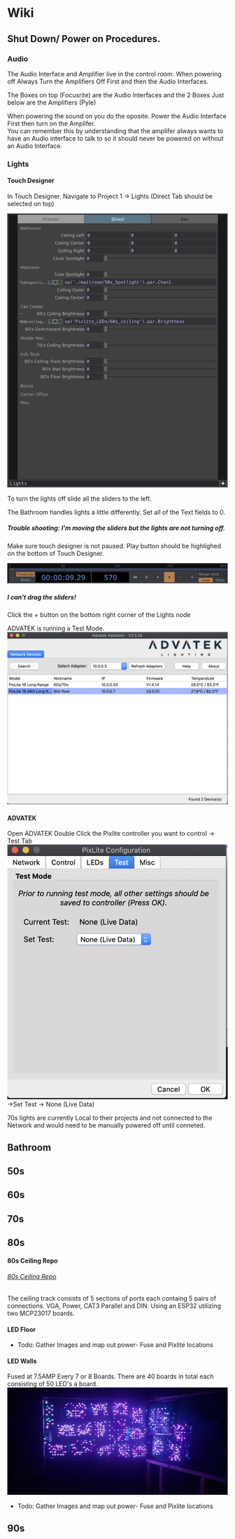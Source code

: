 # Wiki

## Shut Down/ Power on Procedures.

### Audio

The Audio Interface and Amplifier live in the control room. When powering off Always Turn the Amplifiers Off First and then the Audio Interfaces. 

The Boxes on top (Focusrite) are the Audio Interfaces and the 2 Boxes Just below are the Amplifiers (Pyle)

When powering the sound on you do the oposite. Power the Audio Interface First then turn on the Amplifer.  
You can remember this by understanding that the amplifer always wants to have an Audio interface to talk to so it should never be powered on without an Audio Interface. 


### Lights

#### Touch Designer

In Touch Designer.  Navigate to Project 1  -> Lights (Direct Tab should be selected on top)

![lights](https://github.com/HatchEscapes/Wiki/blob/main/lights.png)

To turn the lights off slide all the sliders to the left.

The Bathroom handles lights a little differently. Set all of the Text fields to 0. 


##### Trouble shooting: I'm moving the sliders but the lights are not turning off.
Make sure touch designer is not paused. Play button should be highlighed on the bottom of Touch Designer.

![Play](https://github.com/HatchEscapes/Wiki/blob/main/play.png)

##### I can't drag the sliders!
Click the + button on the bottom right corner of the Lights node

ADVATEK is running a Test Mode.
![adv](https://github.com/HatchEscapes/Wiki/blob/main/adv.png)
#### ADVATEK
Open ADVATEK
Double Click the Pixlite controller you want to control
-> Test Tab
![AdvTest](https://github.com/HatchEscapes/Wiki/blob/main/advtest.png)
->Set Test
    -> None (Live Data)
    
    
 70s lights are currently Local to their projects and not connected to the Network and would need to be manually powered off until conneted. 

## Bathroom

## 50s

## 60s

## 70s

## 80s

#### 80s Ceiling Repo
###### [80s Ceiling Repo](https://github.com/HatchEscapes/80s-ceiling)
The ceiling track consists of 5 sections of ports each containg 5 pairs of connections. VGA, Power, CAT3 Parallel and DIN. 
Using an ESP32 utilizing two MCP23017 boards. 

#### LED Floor
- Todo: Gather Images and map out power- Fuse and Pixlite locations

#### LED Walls
Fused at 7.5AMP Every 7 or 8 Boards. There are 40 boards in total each consisting of 50 LED's a board.
![LED WALL](https://github.com/HatchEscapes/Wiki/blob/main/ledwall.jpg)

- Todo: Gather Images and map out power- Fuse and Pixlite locations

## 90s
